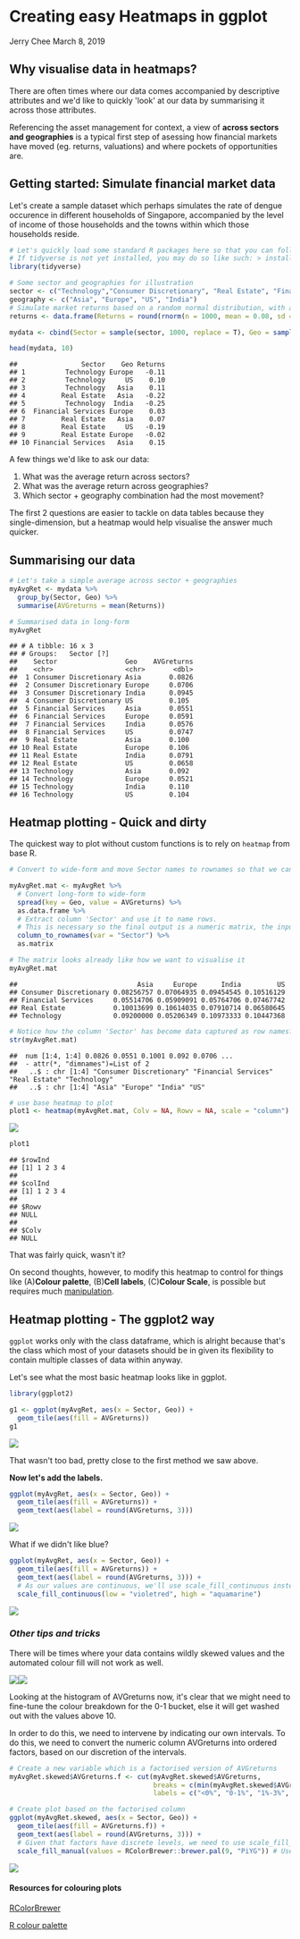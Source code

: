 Creating easy Heatmaps in ggplot
================
Jerry Chee
March 8, 2019

Why visualise data in heatmaps?
-------------------------------

There are often times where our data comes accompanied by descriptive attributes and we'd like to quickly 'look' at our data by summarising it across those attributes.

Referencing the asset management for context, a view of **across sectors and geographies** is a typical first step of asessing how financial markets have moved (eg. returns, valuations) and where pockets of opportunities are.

Getting started: Simulate financial market data
-----------------------------------------------

Let's create a sample dataset which perhaps simulates the rate of dengue occurence in different households of Singapore, accompanied by the level of income of those households and the towns within which those households reside.

``` r
# Let's quickly load some standard R packages here so that you can follow this article. 
# If tidyverse is not yet installed, you may do so like such: > install.packages('tidyverse')
library(tidyverse)

# Some sector and geographies for illustration
sector <- c("Technology","Consumer Discretionary", "Real Estate", "Financial Services")
geography <- c("Asia", "Europe", "US", "India")
# Simulate market returns based on a random normal distribution, with a mean return of 8% and volatility (standard deviation) 15%
returns <- data.frame(Returns = round(rnorm(n = 1000, mean = 0.08, sd = 0.15), 2)) 

mydata <- cbind(Sector = sample(sector, 1000, replace = T), Geo = sample(geography, 1000, replace = T), returns)

head(mydata, 10)
```

    ##                Sector    Geo Returns
    ## 1          Technology Europe   -0.11
    ## 2          Technology     US    0.10
    ## 3          Technology   Asia    0.11
    ## 4         Real Estate   Asia   -0.22
    ## 5          Technology  India   -0.25
    ## 6  Financial Services Europe    0.03
    ## 7         Real Estate   Asia    0.07
    ## 8         Real Estate     US   -0.19
    ## 9         Real Estate Europe   -0.02
    ## 10 Financial Services   Asia    0.15

A few things we'd like to ask our data:

1.  What was the average return across sectors?
2.  What was the average return across geographies?
3.  Which sector + geography combination had the most movement?

The first 2 questions are easier to tackle on data tables because they single-dimension, but a heatmap would help visualise the answer much quicker.

Summarising our data
--------------------

``` r
# Let's take a simple average across sector + geographies
myAvgRet <- mydata %>%
  group_by(Sector, Geo) %>%
  summarise(AVGreturns = mean(Returns))

# Summarised data in long-form
myAvgRet
```

    ## # A tibble: 16 x 3
    ## # Groups:   Sector [?]
    ##    Sector                 Geo    AVGreturns
    ##    <chr>                  <chr>       <dbl>
    ##  1 Consumer Discretionary Asia       0.0826
    ##  2 Consumer Discretionary Europe     0.0706
    ##  3 Consumer Discretionary India      0.0945
    ##  4 Consumer Discretionary US         0.105 
    ##  5 Financial Services     Asia       0.0551
    ##  6 Financial Services     Europe     0.0591
    ##  7 Financial Services     India      0.0576
    ##  8 Financial Services     US         0.0747
    ##  9 Real Estate            Asia       0.100 
    ## 10 Real Estate            Europe     0.106 
    ## 11 Real Estate            India      0.0791
    ## 12 Real Estate            US         0.0658
    ## 13 Technology             Asia       0.092 
    ## 14 Technology             Europe     0.0521
    ## 15 Technology             India      0.110 
    ## 16 Technology             US         0.104

Heatmap plotting - Quick and dirty
----------------------------------

The quickest way to plot without custom functions is to rely on `heatmap` from base R.

``` r
# Convert to wide-form and move Sector names to rownames so that we can get a numeric matrix

myAvgRet.mat <- myAvgRet %>%
  # Convert long-form to wide-form
  spread(key = Geo, value = AVGreturns) %>%
  as.data.frame %>%
  # Extract column 'Sector' and use it to name rows. 
  # This is necessary so the final output is a numeric matrix, the input which the heatmap function takes
  column_to_rownames(var = "Sector") %>%
  as.matrix

# The matrix looks already like how we want to visualise it
myAvgRet.mat
```

    ##                              Asia     Europe      India         US
    ## Consumer Discretionary 0.08256757 0.07064935 0.09454545 0.10516129
    ## Financial Services     0.05514706 0.05909091 0.05764706 0.07467742
    ## Real Estate            0.10013699 0.10614035 0.07910714 0.06580645
    ## Technology             0.09200000 0.05206349 0.10973333 0.10447368

``` r
# Notice how the column 'Sector' has become data captured as row names?
str(myAvgRet.mat)
```

    ##  num [1:4, 1:4] 0.0826 0.0551 0.1001 0.092 0.0706 ...
    ##  - attr(*, "dimnames")=List of 2
    ##   ..$ : chr [1:4] "Consumer Discretionary" "Financial Services" "Real Estate" "Technology"
    ##   ..$ : chr [1:4] "Asia" "Europe" "India" "US"

``` r
# use base heatmap to plot
plot1 <- heatmap(myAvgRet.mat, Colv = NA, Rowv = NA, scale = "column")
```

![](IntroHeatmap_files/figure-markdown_github-ascii_identifiers/unnamed-chunk-3-1.png)

``` r
plot1
```

    ## $rowInd
    ## [1] 1 2 3 4
    ## 
    ## $colInd
    ## [1] 1 2 3 4
    ## 
    ## $Rowv
    ## NULL
    ## 
    ## $Colv
    ## NULL

That was fairly quick, wasn't it?

On second thoughts, however, to modify this heatmap to control for things like (A)**Colour palette**, (B)**Cell labels**, (C)**Colour Scale**, is possible but requires much [manipulation](https://sebastianraschka.com/Articles/heatmaps_in_r.html).

Heatmap plotting - The **ggplot2** way
--------------------------------------

`ggplot` works only with the class dataframe, which is alright because that's the class which most of your datasets should be in given its flexibility to contain multiple classes of data within anyway.

Let's see what the most basic heatmap looks like in ggplot.

``` r
library(ggplot2)

g1 <- ggplot(myAvgRet, aes(x = Sector, Geo)) +
  geom_tile(aes(fill = AVGreturns))
g1
```

![](IntroHeatmap_files/figure-markdown_github-ascii_identifiers/unnamed-chunk-4-1.png)

That wasn't too bad, pretty close to the first method we saw above.

**Now let's add the labels.**

``` r
ggplot(myAvgRet, aes(x = Sector, Geo)) +
  geom_tile(aes(fill = AVGreturns)) +
  geom_text(aes(label = round(AVGreturns, 3)))
```

![](IntroHeatmap_files/figure-markdown_github-ascii_identifiers/unnamed-chunk-5-1.png)

What if we didn't like blue?

``` r
ggplot(myAvgRet, aes(x = Sector, Geo)) +
  geom_tile(aes(fill = AVGreturns)) +
  geom_text(aes(label = round(AVGreturns, 3))) +
  # As our values are continuous, we'll use scale_fill_continuous instead of scale_fill_manual
  scale_fill_continuous(low = "violetred", high = "aquamarine")
```

![](IntroHeatmap_files/figure-markdown_github-ascii_identifiers/unnamed-chunk-6-1.png)

### *Other tips and tricks*

There will be times where your data contains wildly skewed values and the automated colour fill will not work as well.

![](IntroHeatmap_files/figure-markdown_github-ascii_identifiers/unnamed-chunk-7-1.png)![](IntroHeatmap_files/figure-markdown_github-ascii_identifiers/unnamed-chunk-7-2.png)

Looking at the histogram of AVGreturns now, it's clear that we might need to fine-tune the colour breakdown for the 0-1 bucket, else it will get washed out with the values above 10.

In order to do this, we need to intervene by indicating our own intervals. To do this, we need to convert the numeric column AVGreturns into ordered factors, based on our discretion of the intervals.

``` r
# Create a new variable which is a factorised version of AVGreturns
myAvgRet.skewed$AVGreturns.f <- cut(myAvgRet.skewed$AVGreturns,
                                    breaks = c(min(myAvgRet.skewed$AVGreturns), 0, 0.01, 0.03, 0.05, 0.1, 10, 20, 30, max(myAvgRet.skewed$AVGreturns)),
                                    labels = c("<0%", "0-1%", "1%-3%", "3%-5%", "5%-10%", "10%-1000%", "1000%-2000%", "2000%-3000%", ">3000%"), include.lowest = T)

# Create plot based on the factorised column
ggplot(myAvgRet.skewed, aes(x = Sector, Geo)) +
  geom_tile(aes(fill = AVGreturns.f)) +
  geom_text(aes(label = round(AVGreturns, 3))) +
  # Given that factors have discrete levels, we need to use scale_fill_manual instead of scale_fill_continuous
  scale_fill_manual(values = RColorBrewer::brewer.pal(9, "PiYG")) # Use RColorBrewer for discrete categories
```

![](IntroHeatmap_files/figure-markdown_github-ascii_identifiers/unnamed-chunk-8-1.png)

#### Resources for colouring plots

[RColorBrewer](https://www.r-graph-gallery.com/38-rcolorbrewers-palettes/)

[R colour palette](https://www.nceas.ucsb.edu/~frazier/RSpatialGuides/colorPaletteCheatsheet.pdf)

